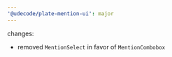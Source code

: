 ```yaml
---
'@udecode/plate-mention-ui': major
---
```


changes:
- removed `MentionSelect` in favor of `MentionCombobox`

